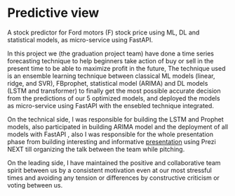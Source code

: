 # Predictive view
A stock predictor for Ford motors (F) stock price using ML, DL and statistical models, as micro-service using FastAPI.



In this project we (the graduation project team) have done a time series forecasting technique to help beginners take action of buy or sell in the present time to be able to maximize profit in the future,
The technique used is an ensemble learning technique between classical ML models (linear, ridge, and SVR), FBprophet, statistical model (ARIMA) and DL models (LSTM and transformer) to finally get the most possible accurate decision from the predictions of our 5 optimized models, and deployed the models as micro-service using FastAPI with the ensebled technique integrated.



On the technical side, I was responsible for building the LSTM and Prophet models, also participated in building ARIMA model and the deployment of all models with FastAPI , also I was responsible for the whole presentation phase from building interesting and informative [presentation](https://prezi.com/view/g9gDQpjwgO4ssvAiwq5k/)
using Prezi NEXT till organizing the talk between the team while pitching.

On the leading side, I have maintained the positive and collaborative team spirit between us by a consistent motivation even at our most stressful times and avoiding any tension 
or differences by constructive criticism or voting between us.
